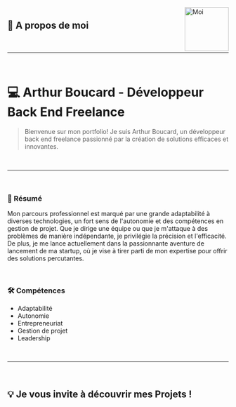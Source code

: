 
<img src="../images/markdown/me.png" alt="Moi" style="width: 100px; float: right;">

## 🌟 A propos de moi

<br>

---

<br>

# 💻 Arthur Boucard - Développeur Back End Freelance

> Bienvenue sur mon portfolio! Je suis Arthur Boucard, un développeur back end freelance passionné par la création de solutions efficaces et innovantes.

<br>

---

<br>

### 📝 Résumé

Mon parcours professionnel est marqué par une grande adaptabilité à diverses technologies, un fort sens de l'autonomie et des compétences en gestion de projet. Que je dirige une équipe ou que je m'attaque à des problèmes de manière indépendante, je privilégie la précision et l'efficacité. De plus, je me lance actuellement dans la passionnante aventure de lancement de ma startup, où je vise à tirer parti de mon expertise pour offrir des solutions percutantes.

<br>

### 🛠️ Compétences

- Adaptabilité
- Autonomie
- Entrepreneuriat
- Gestion de projet
- Leadership

<br>

---

<br>

## 💡 Je vous invite à découvrir mes Projets !
